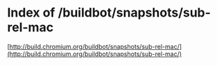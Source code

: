 <!--
id: 114140079
link: http://tumblr.atmos.org/post/114140079/index-of-buildbot-snapshots-sub-rel-mac
slug: index-of-buildbot-snapshots-sub-rel-mac
date: Wed May 27 2009 21:40:16 GMT-0700 (PDT)
publish: 2009-05-027
tags: 
title: Index of /buildbot/snapshots/sub-rel-mac
-->


Index of /buildbot/snapshots/sub-rel-mac
========================================

[http://build.chromium.org/buildbot/snapshots/sub-rel-mac/](http://build.chromium.org/buildbot/snapshots/sub-rel-mac/)

